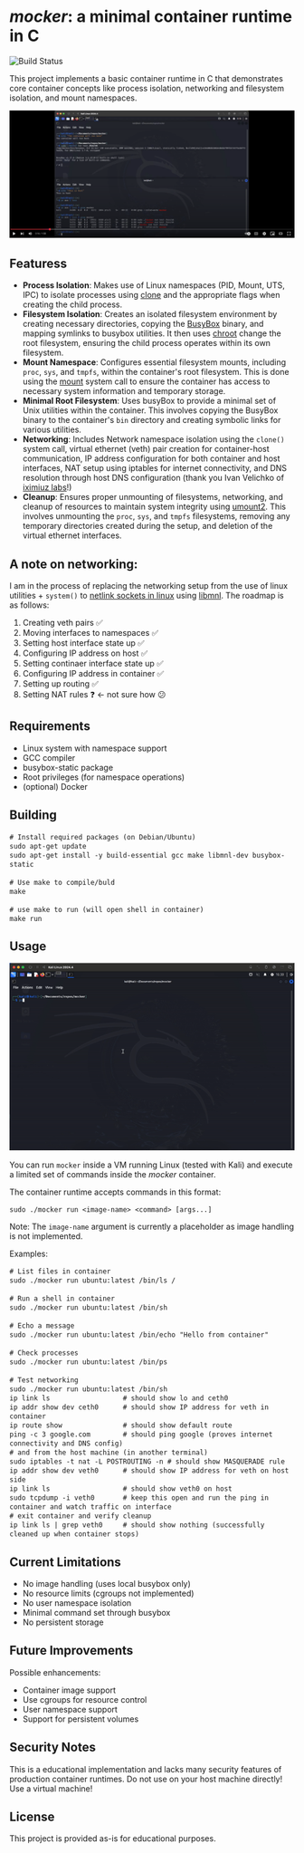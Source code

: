 # _mocker_: a minimal container runtime in C

![Build Status](https://github.com/markCwatson/mocker/actions/workflows/build.yml/badge.svg)

This project implements a basic container runtime in C that demonstrates core container concepts like process isolation, networking and filesystem isolation, and mount namespaces.

[![Mocker demo](public/youtube.png)](https://www.youtube.com/watch?v=MNBXOb73fxs 'mocker demo')

## Featuress

- **Process Isolation**: Makes use of Linux namespaces (PID, Mount, UTS, IPC) to isolate processes using [clone](https://man7.org/linux/man-pages/man2/clone.2.html) and the appropriate flags when creating the child process.
- **Filesystem Isolation**: Creates an isolated filesystem environment by creating necessary directories, copying the [BusyBox](https://www.busybox.net/downloads/BusyBox.html) binary, and mapping symlinks to busybox utilities. It then uses [chroot](https://man7.org/linux/man-pages/man2/chroot.2.html) change the root filesystem, ensuring the child process operates within its own filesystem.
- **Mount Namespace**: Configures essential filesystem mounts, including `proc`, `sys`, and `tmpfs`, within the container's root filesystem. This is done using the [mount](https://man7.org/linux/man-pages/man2/mount.2.html) system call to ensure the container has access to necessary system information and temporary storage.
- **Minimal Root Filesystem**: Uses busyBox to provide a minimal set of Unix utilities within the container. This involves copying the BusyBox binary to the container's `bin` directory and creating symbolic links for various utilities.
- **Networking**: Includes Network namespace isolation using the `clone()` system call, virtual ethernet (veth) pair creation for container-host communication, IP address configuration for both container and host interfaces, NAT setup using iptables for internet connectivity, and DNS resolution through host DNS configuration (thank you Ivan Velichko of [iximiuz labs](https://labs.iximiuz.com/tutorials/container-networking-from-scratch)!)
- **Cleanup**: Ensures proper unmounting of filesystems, networking, and cleanup of resources to maintain system integrity using [umount2](https://man7.org/linux/man-pages/man2/umount.2.html). This involves unmounting the `proc`, `sys`, and `tmpfs` filesystems, removing any temporary directories created during the setup, and deletion of the virtual ethernet interfaces.

## A note on networking:

I am in the process of replacing the networking setup from the use of linux utilities + `system()` to [netlink sockets in linux](https://man7.org/linux/man-pages/man7/netlink.7.html) using [libmnl](https://www.netfilter.org/projects/libmnl/doxygen/html/). The roadmap is as follows:

1. Creating veth pairs :white_check_mark:
2. Moving interfaces to namespaces :white_check_mark:
3. Setting host interface state up :white_check_mark:
4. Configuring IP address on host :white_check_mark:
5. Setting continaer interface state up :white_check_mark:
6. Configuring IP address in container :white_check_mark:
7. Setting up routing :white_check_mark:
8. Setting NAT rules :question: <- not sure how :confused:

## Requirements

- Linux system with namespace support
- GCC compiler
- busybox-static package
- Root privileges (for namespace operations)
- (optional) Docker

## Building

```shell
# Install required packages (on Debian/Ubuntu)
sudo apt-get update
sudo apt-get install -y build-essential gcc make libmnl-dev busybox-static

# Use make to compile/buld
make

# use make to run (will open shell in container)
make run
```

## Usage

![alt-text][1]

You can run `mocker` inside a VM running Linux (tested with Kali) and execute a limited set of commands inside the _mocker_ container.

The container runtime accepts commands in this format:

```shell
sudo ./mocker run <image-name> <command> [args...]
```

Note: The `image-name` argument is currently a placeholder as image handling is not implemented.

Examples:

```shell
# List files in container
sudo ./mocker run ubuntu:latest /bin/ls /

# Run a shell in container
sudo ./mocker run ubuntu:latest /bin/sh

# Echo a message
sudo ./mocker run ubuntu:latest /bin/echo "Hello from container"

# Check processes
sudo ./mocker run ubuntu:latest /bin/ps

# Test networking
sudo ./mocker run ubuntu:latest /bin/sh
ip link ls                  # should show lo and ceth0
ip addr show dev ceth0      # should show IP address for veth in container
ip route show               # should show default route
ping -c 3 google.com        # should ping google (proves internet connectivity and DNS config)
# and from the host machine (in another terminal)
sudo iptables -t nat -L POSTROUTING -n # should show MASQUERADE rule
ip addr show dev veth0      # should show IP address for veth on host side
ip link ls                  # should show veth0 on host
sudo tcpdump -i veth0       # keep this open and run the ping in container and watch traffic on interface
# exit container and verify cleanup
ip link ls | grep veth0     # should show nothing (successfully cleaned up when container stops)
```

## Current Limitations

- No image handling (uses local busybox only)
- No resource limits (cgroups not implemented)
- No user namespace isolation
- Minimal command set through busybox
- No persistent storage

## Future Improvements

Possible enhancements:

- Container image support
- Use cgroups for resource control
- User namespace support
- Support for persistent volumes

## Security Notes

This is a educational implementation and lacks many security features of production container runtimes. Do not use on your host machine directly! Use a virtual machine!

## License

This project is provided as-is for educational purposes.

[1]: public/mocker-demo.gif 'Demo of mocker container running'
